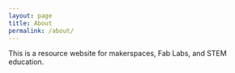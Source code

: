 ```yaml
---
layout: page
title: About
permalink: /about/
---
```


This is a resource website for makerspaces, Fab Labs, and STEM education. 